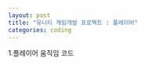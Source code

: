 ```yaml
---
layout: post
title: "유니티 게임개발 프로젝트 : 플레이어"
categories: coding
---
```

1.플레이어 움직임 코드
<script src="https://gist.github.com/studioKjm/03f6cf2ff332faabd465b5c54f2e6e00.js"></script>
